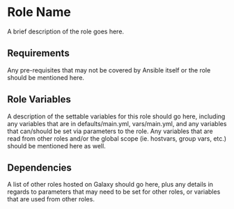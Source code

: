 Role Name
=========

A brief description of the role goes here.


Requirements
------------

Any pre-requisites that may not be covered by Ansible itself or the role should
be mentioned here.


Role Variables
--------------

A description of the settable variables for this role should go here, including
any variables that are in defaults/main.yml, vars/main.yml, and any variables
that can/should be set via parameters to the role. Any variables that are read
from other roles and/or the global scope (ie. hostvars, group vars, etc.)
should be mentioned here as well.


Dependencies
------------

A list of other roles hosted on Galaxy should go here, plus any details in
regards to parameters that may need to be set for other roles, or variables
that are used from other roles.
